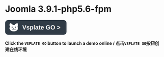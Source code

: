 # Joomla 3.9.1-php5.6-fpm

<a href="https://www.vsplate.com/?docker-compose=https://github.com/vsplate/dcenvs/joomla/3.9.1-php5.6-fpm"><img alt="VSPLATE GO" src="https://raw.githubusercontent.com/vsplate/images/master/vsgo_btn.png" width="200px"></a>

**Click the `VSPLATE GO` button to launch a demo online / 点击`VSPLATE GO`按钮创建在线环境**